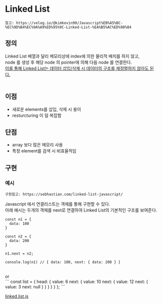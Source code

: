 # Linked List

```
참고: https://velog.io/@kimkevin90/Javascript%EB%A5%BC-%EC%9D%B4%EC%9A%A9%ED%95%9C-Linked-List-%EA%B5%AC%ED%98%84
```

## 정의

Linked List 배열과 달리 메모리상에 index에 의한 물리적 배치를 하지 않고, <br>
node 를 생성 후 해당 node 의 pointer에 의해 다음 node 를 연결한다.<br>
<u>이를 통해 Linked List는 데이터 삽입/삭제 시 데이터의 구조를 재정렬하지 않아도 된다.</u> <br>
<br>

## 이점

- 새로운 elements를 삽입, 삭제 시 용이
- resturcturing 이 덜 복잡함

## 단점

- array 보다 많은 메모리 사용
- 특정 element를 검색 시 비효율적임

## 구현

### 예시

```
구현참고: https://sebhastian.com/linked-list-javascript/
```

Javascript 에서 연결리스트는 객체를 통해 구현할 수 있다. <br>
아래 예시는 두개의 객체를 next로 연결하여 Linked List의 기본적인 구조를 보여준다.

```
const n1 = {
  data: 100
}

const n2 = {
  data: 200
}

n1.next = n2;

console.log(n1) // { data: 100, next: { data: 200 } }

```

<br>
or
<br>
```
const list = {
    head: {
        value: 6
        next: {
            value: 10                                             
            next: {
                value: 12
                next: {
                    value: 3
                    next: null	
                    }
                }
            }
        }
    }
};
```

<a href='./linked.list.js'>linked.list.js</a>
